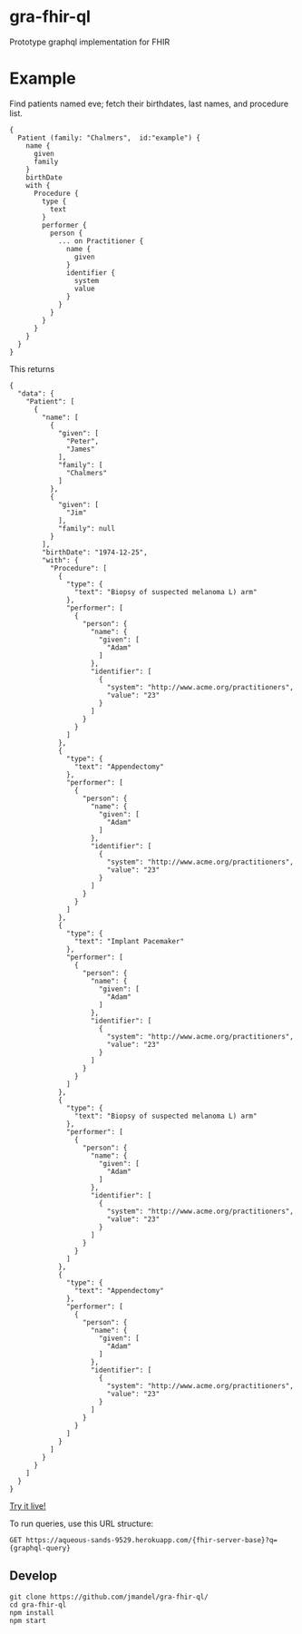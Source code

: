 # gra-fhir-ql
Prototype graphql implementation for FHIR
# Example

Find patients named eve; fetch their birthdates, last names, and procedure list.
```
{ 
  Patient (family: "Chalmers",  id:"example") { 
    name { 
      given
      family
    } 
    birthDate
    with {
      Procedure {
        type {
          text
        }
        performer {
          person {
            ... on Practitioner {
              name {
                given
              }
              identifier {
                system
                value
              }
            }
          }
        } 
      }
    }
  }
} 
```

This returns

```
{
  "data": {
    "Patient": [
      {
        "name": [
          {
            "given": [
              "Peter",
              "James"
            ],
            "family": [
              "Chalmers"
            ]
          },
          {
            "given": [
              "Jim"
            ],
            "family": null
          }
        ],
        "birthDate": "1974-12-25",
        "with": {
          "Procedure": [
            {
              "type": {
                "text": "Biopsy of suspected melanoma L) arm"
              },
              "performer": [
                {
                  "person": {
                    "name": {
                      "given": [
                        "Adam"
                      ]
                    },
                    "identifier": [
                      {
                        "system": "http://www.acme.org/practitioners",
                        "value": "23"
                      }
                    ]
                  }
                }
              ]
            },
            {
              "type": {
                "text": "Appendectomy"
              },
              "performer": [
                {
                  "person": {
                    "name": {
                      "given": [
                        "Adam"
                      ]
                    },
                    "identifier": [
                      {
                        "system": "http://www.acme.org/practitioners",
                        "value": "23"
                      }
                    ]
                  }
                }
              ]
            },
            {
              "type": {
                "text": "Implant Pacemaker"
              },
              "performer": [
                {
                  "person": {
                    "name": {
                      "given": [
                        "Adam"
                      ]
                    },
                    "identifier": [
                      {
                        "system": "http://www.acme.org/practitioners",
                        "value": "23"
                      }
                    ]
                  }
                }
              ]
            },
            {
              "type": {
                "text": "Biopsy of suspected melanoma L) arm"
              },
              "performer": [
                {
                  "person": {
                    "name": {
                      "given": [
                        "Adam"
                      ]
                    },
                    "identifier": [
                      {
                        "system": "http://www.acme.org/practitioners",
                        "value": "23"
                      }
                    ]
                  }
                }
              ]
            },
            {
              "type": {
                "text": "Appendectomy"
              },
              "performer": [
                {
                  "person": {
                    "name": {
                      "given": [
                        "Adam"
                      ]
                    },
                    "identifier": [
                      {
                        "system": "http://www.acme.org/practitioners",
                        "value": "23"
                      }
                    ]
                  }
                }
              ]
            }
          ]
        }
      }
    ]
  }
}
```

[Try it live!](https://aqueous-sands-9529.herokuapp.com/http%3A%2F%2Ffhir-dev.healthintersections.com.au%2Fopen%2F?q=%7B%20Patient%20(family%3A%20%22Chalmers%22,%20id:%22example%22)%20%7B%20name%20%7B%20given%20family%20%7D%20birthDate%20with%20%7B%20Procedure%20%7B%20type%20%7B%20text%20%7D%20performer%20%7B%20person%20%7B%20...%20on%20Practitioner%20%7B%20name%20%7B%20given%20%7D%20identifier%20%7B%20system%20value%20%7D%20%7D%20%7D%20%7D%20%7D%20%7D%20%7D%20%7D)

To run queries, use this URL structure: 

    GET https://aqueous-sands-9529.herokuapp.com/{fhir-server-base}?q={graphql-query}

## Develop

    git clone https://github.com/jmandel/gra-fhir-ql/
    cd gra-fhir-ql
    npm install
    npm start

